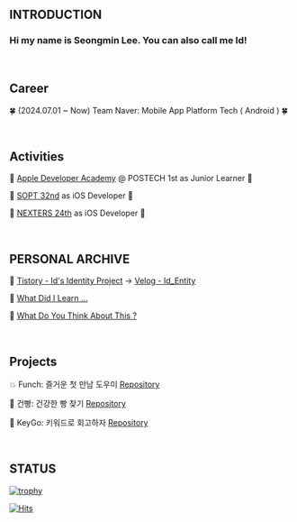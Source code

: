 <div align="left">

  ## INTRODUCTION

  ### Hi my name is Seongmin Lee. You can also call me Id!

  <br>

  ## Career

  🍀 (2024.07.01 ~ Now) Team Naver: Mobile App Platform Tech ( Android ) 🍀
  
  <br>

  ## Activities

  🍎 [Apple Developer Academy](https://github.com/DeveloperAcademy-POSTECH) @ POSTECH 1st as Junior Learner 🍏

  📱 [SOPT 32nd](https://github.com/GO-SOPT-iOS-Part) as iOS Developer 📱

  👾 [NEXTERS 24th](https://github.com/Nexters) as iOS Developer 👾
  
  <br>

  ## PERSONAL ARCHIVE

  📘 [Tistory - Id's Identity Project](https://ids-identity-project.tistory.com) -> [Velog - Id_Entity](https://velog.io/@id_entity/posts)

  📖 [What Did I Learn ...](https://github.com/seongmin221/What-Did-I-Learn...)

  🫵 [What Do You Think About This ?](https://github.com/seongmin221/What-Did-I-Learn.../discussions)

  <br>

  ## Projects

  💥 Funch: 즐거운 첫 만남 도우미 [Repository](https://github.com/Nexters/moyamoya-ios-app) 

  🍞 건빵: 건강한 빵 찾기 [Repository](https://github.com/GEON-PPANG/GEON-PPANG-iOS)

  🔑 KeyGo: 키워드로 회고하자 [Repository](https://github.com/DeveloperAcademy-POSTECH/MacC-Team-Maddori.Apple)
  
  

  <br>
  
  ## STATUS
  
  [![trophy](https://github-profile-trophy.vercel.app/?username=seongmin221&theme=chalk&row=1&column=5)](https://github.com/ryo-ma/github-profile-trophy)
  
  [![Hits](https://hits.seeyoufarm.com/api/count/incr/badge.svg?url=https%3A%2F%2Fgithub.com%2Fseongmin221&count_bg=%2379C83D&title_bg=%23555555&icon=swift.svg&icon_color=%23E7E7E7&title=visits&edge_flat=true)](https://hits.seeyoufarm.com)
  
</div>
  
